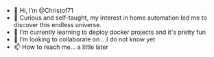 - 👋 Hi, I’m @Christof71
- 👀 Curious and self-taught, my interest in home automation led me to discover this endless universe.
- 🌱 I'm currently learning to deploy docker projects and it's pretty fun
- 💞️ I’m looking to collaborate on ...I do not know yet
- 📫 How to reach me... a little later

<!---
Christof71/Christof71 is a ✨ special ✨ repository because its `README.md` (this file) appears on your GitHub profile.
You can click the Preview link to take a look at your changes.
--->
